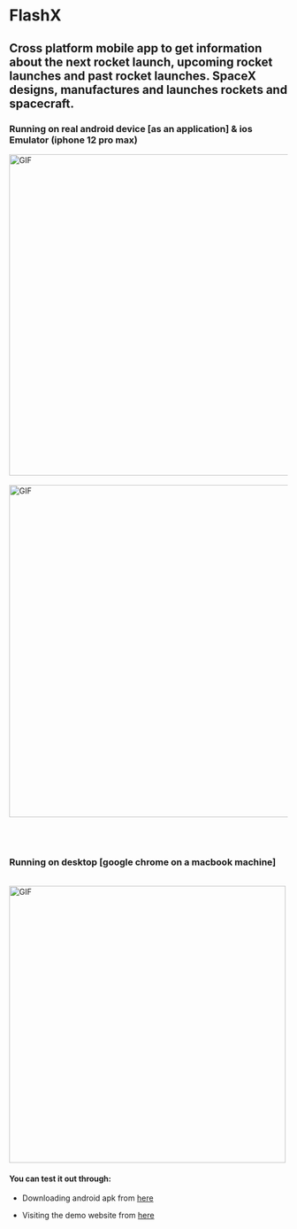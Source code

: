 # FlashX

## Cross platform mobile app to get information about the next rocket launch, upcoming rocket launches and past rocket launches. SpaceX designs, manufactures and launches rockets and spacecraft.

  
### Running on real android device [as an application] & ios Emulator (iphone 12 pro max)


<p float="center">
  <img  alt="GIF" src="readme-assets/flapkap-mobile.gif" height="580" />
  <b style="word-space:2em">&nbsp;&nbsp;&nbsp;&nbsp;&nbsp;&nbsp;&nbsp;&nbsp;</b>
  <img  alt="GIF" src="readme-assets/flapkap-ios.gif" height="600" />
</p>

<br><br>

### Running on desktop [google chrome on a macbook machine]
<br>
<img align="center" alt="GIF" src="readme-assets/flapkap-web.gif" height="500" />


#### You can test it out through:

 - Downloading android apk from [here][apk]
 
 - Visiting the demo website from [here][website]


[apk]: https://drive.google.com/file/d/1-EExxuXaAfYfU_y94nQG68tM8YFogkFr/view?usp=sharing
[website]: https://00ahmedmokhtar00.github.io/quick-challenge/
